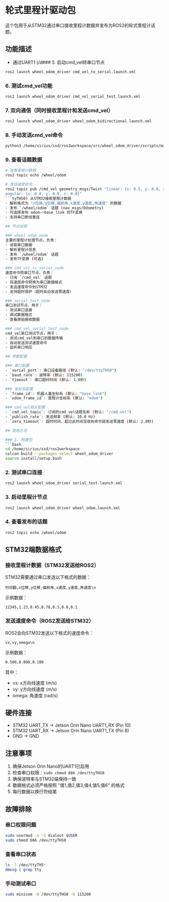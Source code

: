 # 轮式里程计驱动包

这个包用于从STM32通过串口接收里程计数据并发布为ROS2的轮式里程计话题。

## 功能描述

- 通过UART1 (/d### 5. 启动cmd_vel转串口节点
```bash
ros2 launch wheel_odom_driver cmd_vel_to_serial.launch.xml
```

### 6. 测试cmd_vel功能
```bash
ros2 launch wheel_odom_driver cmd_vel_serial_test.launch.xml
```

### 7. 双向通信（同时接收里程计和发送cmd_vel）
```bash
ros2 launch wheel_odom_driver wheel_odom_bidirectional.launch.xml
```

### 8. 手动发送cmd_vel命令
```bash
python3 /home/sirius/ssd/ros2workspace/src/wheel_odom_driver/scripts/manual_cmd_vel.py
```

### 9. 查看话题数据
```bash
# 查看里程计数据
ros2 topic echo /wheel/odom

# 发送速度命令
ros2 topic pub /cmd_vel geometry_msgs/Twist "linear: {x: 0.5, y: 0.0, z: 0.0}
angular: {x: 0.0, y: 0.0, z: 0.0}"
```tyTHS0) 从STM32接收里程计数据
- 解析格式为 "x位移,y位移,偏航角,x速度,y速度,角速度" 的数据
- 发布 `/wheel/odom` 话题 (nav_msgs/Odometry)
- 可选择发布 odom->base_link 的TF变换
- 支持串口断线重连

## 节点说明

### wheel_odom_node
主要的里程计处理节点，负责：
- 读取串口数据
- 解析里程计信息
- 发布 `/wheel/odom` 话题
- 发布TF变换 (可选)

### cmd_vel_to_serial_node
速度命令转串口节点，负责：
- 订阅 `/cmd_vel` 话题
- 将速度命令转换为串口数据格式
- 发送速度命令到STM32
- 支持超时保护（超时自动发送零速度）

### serial_test_node
串口测试节点，用于：
- 测试串口连接
- 调试数据格式
- 查看原始接收数据

### cmd_vel_serial_test_node
cmd_vel串口测试节点，用于：
- 测试cmd_vel到串口的数据传输
- 自动发送测试速度命令
- 监听串口响应

## 参数配置

### 串口配置
- `serial_port`: 串口设备路径 (默认: "/dev/ttyTHS0")
- `baud_rate`: 波特率 (默认: 115200)
- `timeout`: 串口超时时间 (默认: 1.0秒)

### 坐标系配置
- `frame_id`: 机器人基坐标系 (默认: "base_link")
- `odom_frame_id`: 里程计坐标系 (默认: "odom")

### cmd_vel相关配置
- `cmd_vel_topic`: 订阅的cmd_vel话题名称 (默认: "/cmd_vel")
- `publish_rate`: 发送频率 (默认: 10.0 Hz)
- `zero_timeout`: 超时时间，超过此时间没收到命令就发送零速度 (默认: 2.0秒)

## 使用方法

### 1. 构建包
```bash
cd /home/sirius/ssd/ros2workspace
colcon build --packages-select wheel_odom_driver
source install/setup.bash
```

### 2. 测试串口连接
```bash
ros2 launch wheel_odom_driver serial_test.launch.xml
```

### 3. 启动里程计节点
```bash
ros2 launch wheel_odom_driver wheel_odom.launch.xml
```

### 4. 查看发布的话题
```bash
ros2 topic echo /wheel/odom
```

## STM32端数据格式

### 接收里程计数据（STM32发送给ROS2）
STM32需要通过串口发送以下格式的数据：
```
时间戳,x位移,y位移,偏航角,x速度,y速度,角速度\n
```

示例数据：
```
12345,1.23,0.45,0.78,0.5,0.0,0.1
```

### 发送速度命令（ROS2发送给STM32）
ROS2会向STM32发送以下格式的速度命令：
```
vx,vy,omega\n
```

示例数据：
```
0.500,0.000,0.100
```

其中：
- vx: x方向线速度 (m/s)
- vy: y方向线速度 (m/s)  
- omega: 角速度 (rad/s)

## 硬件连接

- STM32 UART_TX → Jetson Orin Nano UART1_RX (Pin 10)
- STM32 UART_RX → Jetson Orin Nano UART1_TX (Pin 8) 
- GND → GND

## 注意事项

1. 确保Jetson Orin Nano的UART1已启用
2. 检查串口权限：`sudo chmod 666 /dev/ttyTHS0`
3. 确保波特率与STM32端保持一致
4. 数据格式必须严格按照 "值1,值2,值3,值4,值5,值6" 的格式
5. 每行数据以换行符结尾

## 故障排除

### 串口权限问题
```bash
sudo usermod -a -G dialout $USER
sudo chmod 666 /dev/ttyTHS0
```

### 查看串口状态
```bash
ls -l /dev/ttyTHS*
dmesg | grep tty
```

### 手动测试串口
```bash
sudo minicom -D /dev/ttyTHS0 -b 115200
```
